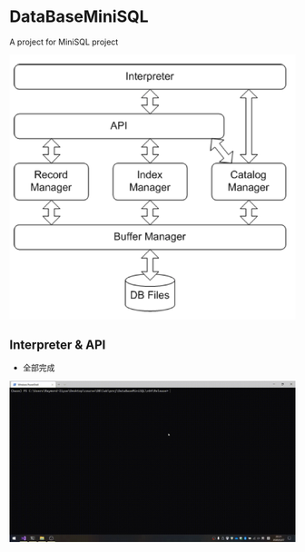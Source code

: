 # DataBaseMiniSQL
A project for MiniSQL project


![Main Frame Work](./assets/framework.png)



## Interpreter & API

* 全部完成

![](./assets/done.gif)



